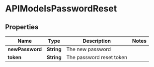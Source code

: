 

# APIModelsPasswordReset


## Properties

| Name | Type | Description | Notes |
|------------ | ------------- | ------------- | -------------|
|**newPassword** | **String** | The new password |  |
|**token** | **String** | The password reset token |  |



